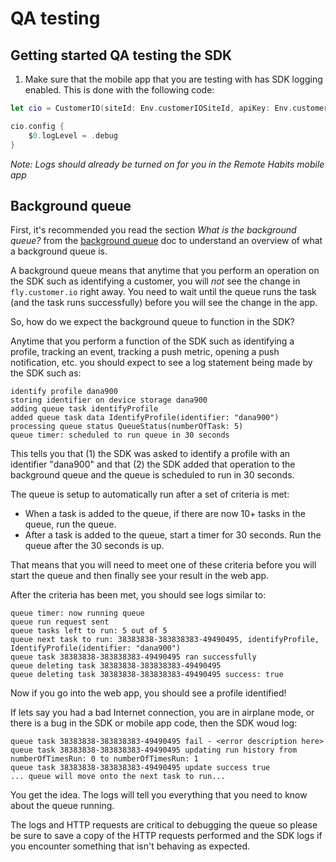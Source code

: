 # QA testing 

## Getting started QA testing the SDK

1. Make sure that the mobile app that you are testing with has SDK logging enabled. This is done with the following code:
```swift
let cio = CustomerIO(siteId: Env.customerIOSiteId, apiKey: Env.customerIOApiKey, region: region)

cio.config {
    $0.logLevel = .debug
}
```

*Note: Logs should already be turned on for you in the Remote Habits mobile app*

## Background queue 

First, it's recommended you read the section *What is the background queue?* from the [background queue](BACKGROUND-QUEUE.md) doc to understand an overview of what a background queue is. 

A background queue means that anytime that you perform an operation on the SDK such as identifying a customer, you will *not* see the change in `fly.customer.io` right away. You need to wait until the queue runs the task (and the task runs successfully) before you will see the change in the app. 

So, how do we expect the background queue to function in the SDK? 

Anytime that you perform a function of the SDK such as identifying a profile, tracking an event, tracking a push metric, opening a push notification, etc. you should expect to see a log statement being made by the SDK such as:

```
identify profile dana900
storing identifier on device storage dana900
adding queue task identifyProfile
added queue task data IdentifyProfile(identifier: "dana900")
processing queue status QueueStatus(numberOfTask: 5)
queue timer: scheduled to run queue in 30 seconds
```

This tells you that (1) the SDK was asked to identify a profile with an identifier "dana900" and that (2) the SDK added that operation to the background queue and the queue is scheduled to run in 30 seconds. 

The queue is setup to automatically run after a set of criteria is met:
* When a task is added to the queue, if there are now 10+ tasks in the queue, run the queue. 
* After a task is added to the queue, start a timer for 30 seconds. Run the queue after the 30 seconds is up. 

That means that you will need to meet one of these criteria before you will start the queue and then finally see your result in the web app. 

After the criteria has been met, you should see logs similar to:
```
queue timer: now running queue
queue run request sent
queue tasks left to run: 5 out of 5
queue next task to run: 38383838-383838383-49490495, identifyProfile, IdentifyProfile(identifier: "dana900")
queue task 38383838-383838383-49490495 ran successfully
queue deleting task 38383838-383838383-49490495
queue deleting task 38383838-383838383-49490495 success: true 
```

Now if you go into the web app, you should see a profile identified! 

If lets say you had a bad Internet connection, you are in airplane mode, or there is a bug in the SDK or mobile app code, then the SDK woud log:

```
queue task 38383838-383838383-49490495 fail - <error description here>
queue task 38383838-383838383-49490495 updating run history from numberOfTimesRun: 0 to numberOfTimesRun: 1
queue task 38383838-383838383-49490495 update success true 
... queue will move onto the next task to run...
```

You get the idea. The logs will tell you everything that you need to know about the queue running. 

The logs and HTTP requests are critical to debugging the queue so please be sure to save a copy of the HTTP requests performed and the SDK logs if you encounter something that isn't behaving as expected. 